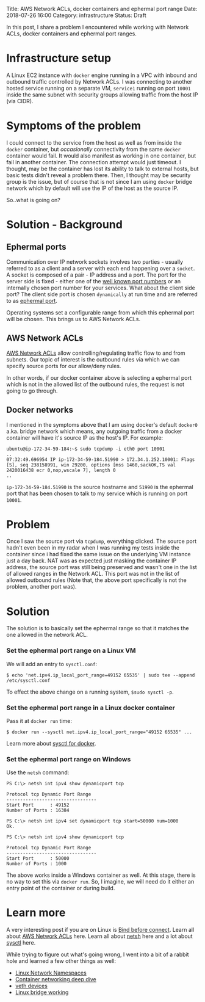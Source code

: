 Title: AWS Network ACLs, docker containers and ephermal port range
Date: 2018-07-26 16:00
Category: infrastructure
Status: Draft

In this post, I share a problem I encountered while working with Network ACLs, docker containers and ephermal port ranges.

# Infrastructure setup

A Linux EC2 instance with `docker` engine running in a VPC with inbound and outbound traffic controlled by Network ACLs.
I was connecting to another hosted service running on a separate VM, `service1` running on port `10001` inside the same 
subnet with security groups allowing traffic from the host IP (via CIDR).

# Symptoms of the problem

I could connect to the service from the host as well as from inside the `docker` container, but *occasionally* connectivity 
from the same `docker` container would fail. It would also manifest as working in one container, but fail in another
container. The connection attempt would just timeout. I thought, may be the container has lost its ability to talk to external
hosts, but basic tests didn't reveal a problem there. Then, I thought may be security group is the issue, but of course
that is not since I am using `docker` bridge network which by default will use the IP of the host as the source IP.

So..what is going on?

# Solution - Background

## Ephermal ports

Communication over IP network sockets involves two parties - usually referred to as a client and a server with
each end happening over a `socket`. A socket is composed of a pair - IP address and a port. The port for the
server side is fixed - either one of the [well known port numbers](https://en.wikipedia.org/wiki/List_of_TCP_and_UDP_port_numbers#Well-known_ports) or an internally chosen port number for your services. What about the client side port? The client side port
is chosen `dynamically` at run time and are referred to as [ephermal port](https://en.wikipedia.org/wiki/Ephemeral_port).

Operating systems set a configurable range from which this ephermal port will be chosen. This brings us to AWS Network ACLs.

## AWS Network ACLs

[AWS Network ACLs](https://docs.aws.amazon.com/AmazonVPC/latest/UserGuide/VPC_ACLs.html) allow controlling/regulating traffic
flow to and from subnets. Our topic of interest is the outbound rules via which we can specify source ports for our
allow/deny rules.

In other words, if our docker container above is selecting a ephermal port which is not in the allowed list of the outbound rules,
the request is not going to go through.

## Docker networks

I mentioned in the symptoms above that I am using docker's default `docker0` a.ka. bridge network which means, any outgoing
traffic from a docker container will have it's source IP as the host's IP. For example:

```
ubuntu@ip-172-34-59-184:~$ sudo tcpdump -i eth0 port 10001
..
07:32:49.696954 IP ip-172-34-59-184.51990 > 172.34.1.252.10001: Flags [S], seq 238158991, win 29200, options [mss 1460,sackOK,TS val 2420016438 ecr 0,nop,wscale 7], length 0
..
```

`ip-172-34-59-184.51990` is the source hostname and `51990` is the ephermal port that has been chosen to talk to my
service which is running on port `10001`.

# Problem

Once I saw the source port via `tcpdump`, everything clicked. The source port hadn't even been in my radar when I was running
my tests inside the container since i had fixed the same issue on the underlying VM instance just a day back. 
NAT was as expected just masking the container IP address, the source port was still being preserved and wasn't 
one in the list of allowed ranges in the Network ACL. This port was not in the list of allowed outbound rules 
(Note that, the above port specifically is not the problem, another port was).

# Solution

The solution is to basically set the ephermal range so that it matches the one allowed in the network ACL.

### Set the ephermal port range on a Linux VM

We will add an entry to `sysctl.conf`:

```
$ echo 'net.ipv4.ip_local_port_range=49152 65535' | sudo tee --append /etc/sysctl.conf
```

To effect the above change on a running system, `$sudo sysctl -p`.


### Set the ephermal port range in a Linux docker container

Pass it at `docker run` time:

```
$ docker run --sysctl net.ipv4.ip_local_port_range="49152 65535" ...
```

Learn more about [sysctl for docker](https://docs.docker.com/engine/reference/commandline/run/#configure-namespaced-kernel-parameters-sysctls-at-runtime).

###  Set the ephermal port range on Windows

Use the `netsh` command:

```
PS C:\> netsh int ipv4 show dynamicport tcp

Protocol tcp Dynamic Port Range
---------------------------------
Start Port      : 49152
Number of Ports : 16384

PS C:\> netsh int ipv4 set dynamicport tcp start=50000 num=1000
Ok.

PS C:\> netsh int ipv4 show dynamicport tcp

Protocol tcp Dynamic Port Range
---------------------------------
Start Port      : 50000
Number of Ports : 1000
```

The above works inside a Windows container as well. At this stage, there is no way to set this via `docker run`.
So, I imagine, we will need do it either an entry point of the container or during build.

# Learn more

A very interesting post if you are on Linux is [Bind before connect](https://idea.popcount.org/2014-04-03-bind-before-connect/).
Learn all about [AWS Network ACLs](https://docs.aws.amazon.com/AmazonVPC/latest/UserGuide/VPC_ACLs.html) here. Learn all about
[netsh](https://docs.microsoft.com/en-us/windows-server/networking/technologies/netsh/netsh) here and a lot about [sysctl](https://wiki.archlinux.org/index.php/sysctl) here.

While trying to figure out what's going wrong, I went into a bit of a rabbit hole and learned a few other things as well:

- [Linux Network Namespaces](https://blog.scottlowe.org/2013/09/04/introducing-linux-network-namespaces/)
- [Container networking deep dive](https://platform9.com/blog/container-namespaces-deep-dive-container-networking/)
- [veth devices](http://man7.org/linux/man-pages/man4/veth.4.html)
- [Linux bridge working](https://goyalankit.com/blog/linux-bridge)
